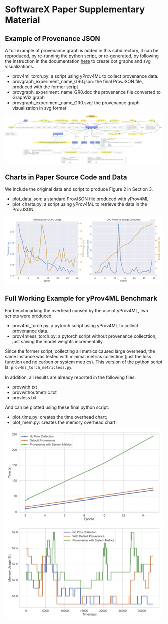 
# SoftwareX Paper Supplementary Material

## Example of Provenance JSON

A full example of provenance graph is added in this subdirectory, it can be reproduced, by re-running the python script, or re-generated, by following the instruction in the documentation [here]() to create dot graphs and svg visualizations. 

- prov4ml_torch.py: a script using yProv4ML to collect provenance data. 
- provgraph_experiment_name_GR0.json: the final ProvJSON file, produced with the former script
- provgraph_experiment_name_GR0.dot: the provenance file converted to GraphViz graph
- provgraph_experiment_name_GR0.svg: the provenance graph visualization in svg format

![](./imgs/provgraph_experiment_name_GR0.png)

## Charts in Paper Source Code and Data

We include the original data and script to produce Figure 2 in Section 3.  
- plot_data.json: a standard ProvJSON file produced with yProv4ML
- plot_charts.py: a script using yProv4ML to retrieve the data in the ProvJSON

![](./imgs/metrics.png)

## Full Working Example for yProv4ML Benchmark

For benchmarking the overhead caused by the use of yProv4ML, two scripts were produced. 
- prov4ml_torch.py: a pytorch script using yProv4ML to collect provenance data. 
- prov4mless_torch.py: a pytorch script without provenance collecttion, just saving the model weights incrementally. 

Since the former script, collecting all metrics caused large overhead, the same instance was tested with minimal metrics collection (just the loss function and no carbon or system metrics). 
This version of the python script is: `prov4ml_torch_metricless.py`. 

In addition, all results are already reported in the following files: 
- provwith.txt
- provwithoutmetric.txt
- provless.txt

And can be plotted using these final python script:
- plot_time.py: creates the time overhead chart;
- plot_mem.py: creates the memory overhead chart.

![](./imgs/overhead.png)
![](./imgs/mem.png)